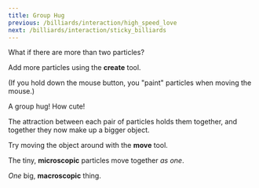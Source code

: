 ```yaml
---
title: Group Hug
previous: /billiards/interaction/high_speed_love
next: /billiards/interaction/sticky_billiards
---
```


<script>
    var sim = createSimulation({
        initialize: function(simulation) {
            var p = simulation.parameters;
            p.friction = 0.1;

            addOppositeParticles(simulation);

            var ljInteraction = new LennardJonesInteraction();
            ljInteraction.strength = 10;
            setInteraction(simulation, 0, 0, ljInteraction);

            setToolbarAvailableTools(simulation.toolbar, ["create", "move"]);
        }
    });
</script>


What if there are more than two particles?

Add more particles using the **create** tool. 

(If you hold down the mouse button, you "paint" particles when moving the mouse.)

<script>
    var requiredCount = 20;
    insertHere(createOutput(function() {
        return `${sim.particles.length} / ${requiredCount} particles`;
    }));
    cue(function () {
        return (sim.particles.length >= requiredCount);  
    });
    endStep();
</script>

A group hug! How cute!

The attraction between each pair of particles holds them together, and together they now make up a bigger object.

Try moving the object around with the **move** tool.

<script>
    cue(function () {
        return (ensembleSpeed(sim.particles) > 1); 
    });
    endStep();
</script>

The tiny, **microscopic** particles move together _as one_. 

_One_ big, **macroscopic** thing.
